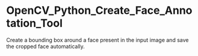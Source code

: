 # OpenCV_Python_Create_Face_Annotation_Tool
Create a bounding box around a face present in the input image and save the cropped face automatically.
